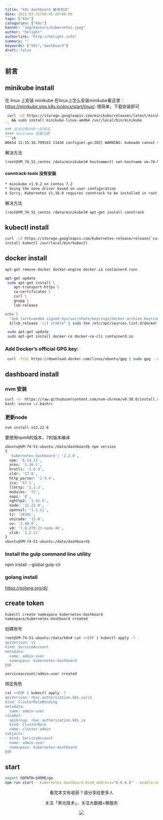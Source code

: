```yaml
---
title: "k8s dashboard 编译测试"
date: 2021-03-31T08:45:20+08:00
tags: ["k8s"]
categories: ["k8s"]
banner: "img/banners/kubernetes.jpeg"
author: "helight"
authorlink: "http://helight.info"
summary: ""
keywords: ["k8s","dashboard"]
draft: false
---
```


## 前言


## minikube install

在 linux 上安装 minikube
在linux上怎么安装minikube看这里：
https://minikube.sigs.k8s.io/docs/start/linux/.
很简单，下载安装即可

```sh
 curl -LO https://storage.googleapis.com/minikube/releases/latest/minikube-linux-amd64 \
   && sudo install minikube-linux-amd64 /usr/local/bin/minikube
``
### 启动过程中的一些错误
#### hostname 配置问题
```sh
W0414 11:15:16.799163 11416 configset.go:202] WARNING: kubeadm cannot validate component configs for API groups [kubelet.config.k8s.io kubeproxy.config.k8s.io]nodeRegistration.name: Invalid value: "vm_74_51_centos": a DNS-1123 subdomain must consist of lower case alphanumeric characters, '-' or '.', and must start and end with an alphanumeric character (e.g. 'example.com', regex used for validation is '[a-z0-9]([-a-z0-9]*[a-z0-9])?(\.[a-z0-9]([-a-z0-9]*[a-z0-9])?)*')To see the stack trace of this error execute with --v=5 or higher
```
解决方法
```sh
[root@VM_74_51_centos /data/minikube]# hostnamectl set-hostname vm-74-51-centos
```
#### conntrack-tools 没有安装
```sh
* minikube v1.9.2 on Centos 7.2
* Using the none driver based on user configuration
X Sorry, Kubernetes v1.18.0 requires conntrack to be installed in root's path
```
解决方法
```sh
[root@VM_74_51_centos /data/minikube]# apt-get install conntrack
```
## kubectl install 
```sh
curl -LO https://storage.googleapis.com/kubernetes-release/release/`curl -s https://storage.googleapis.com/kubernetes-release/release/stable.txt`/bin/linux/amd64/kubectl
install kubectl /usr/local/bin/kubectl
```
## docker install
```sh
apt-get remove docker docker-engine docker.io containerd runc

apt-get update
 sudo apt-get install \
    apt-transport-https \
    ca-certificates \
    curl \
    gnupg \
    lsb-release

echo \
  "deb [arch=amd64 signed-by=/usr/share/keyrings/docker-archive-keyring.gpg] https://download.docker.com/linux/ubuntu \
  $(lsb_release -cs) stable" | sudo tee /etc/apt/sources.list.d/docker.list > /dev/null

 sudo apt-get update
 sudo apt-get install docker-ce docker-ce-cli containerd.io
 ```
### Add Docker’s official GPG key:
```sh
 curl -fsSL https://download.docker.com/linux/ubuntu/gpg | sudo gpg --dearmor -o /usr/share/keyrings/docker-archive-keyring.gpg
```
## dashboard install
### nvm 安装
```sh
curl -o- https://raw.githubusercontent.com/nvm-sh/nvm/v0.38.0/install.sh | bash
bash: source ~/.bashrc
```
### 更新node
``` sh
nvm install v12.22.0
```
要使用npm6的版本，7的版本编译
```sh
ubuntu@VM-74-51-ubuntu:/data/dashboard$ npm version
{
  'kubernetes-dashboard': '2.2.0',
  npm: '6.14.11',
  ares: '1.16.1',
  brotli: '1.0.9',
  cldr: '37.0',
  http_parser: '2.9.4',
  icu: '67.1',
  llhttp: '2.1.3',
  modules: '72',
  napi: '8',
  nghttp2: '1.41.0',
  node: '12.22.0',
  openssl: '1.1.1j',
  tz: '2019c',
  unicode: '13.0',
  uv: '1.40.0',
  v8: '7.8.279.23-node.46',
  zlib: '1.2.11'
}
ubuntu@VM-74-51-ubuntu:/data/dashboard$ 
```
### Install the gulp command line utility
npm install --global gulp-cli

### golang install
https://golang.org/dl/

## create token
```sh
kubectl create namespace kubernetes-dashboard
namespace/kubernetes-dashboard created
```
创建账号
```sh
root@VM-74-51-ubuntu:/data/k8s# cat <<EOF | kubectl apply -f -
apiVersion: v1
kind: ServiceAccount
metadata:
  name: admin-user
  namespace: kubernetes-dashboard
EOF

serviceaccount/admin-user created
```
绑定角色
```sh
cat <<EOF | kubectl apply -f -
apiVersion: rbac.authorization.k8s.io/v1
kind: ClusterRoleBinding
metadata:
  name: admin-user
roleRef:
  apiGroup: rbac.authorization.k8s.io
  kind: ClusterRole
  name: cluster-admin
subjects:
- kind: ServiceAccount
  name: admin-user
  namespace: kubernetes-dashboard
EOF
```

## start
```sh
export GOPATH=$HOME/go
npm run start --kubernetes-dashboard:bind_address="0.0.0.0" --enable-skip-login
```

<center>
看完本文有收获？请分享给更多人

关注「黑光技术」，关注大数据+微服务

![](/img/qrcode_helight_tech.jpg)
</center>